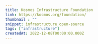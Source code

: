 ```yaml
---
title: Kosmos Infrastructure Foundation
link: https://kosmos.org/foundation/
thumbnail : ""
snippet: infrastructure open-source
tags: ["infrastructure"]
createdAt: 2022-12-08T00:00:00.000Z
---
```

